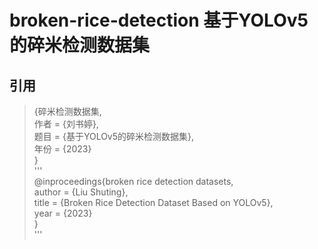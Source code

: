 # broken-rice-detection 基于YOLOv5的碎米检测数据集




## 引用  
  
>{碎米检测数据集,  
>作者 = {刘书婷},  
>题目 = {基于YOLOv5的碎米检测数据集},  
>年份 = {2023}  
>}  
'''  
@inproceedings{broken rice detection datasets,  
author      = {Liu Shuting},  
title       = {Broken Rice Detection Dataset Based on YOLOv5},  
year        = {2023}  
}  
'''
